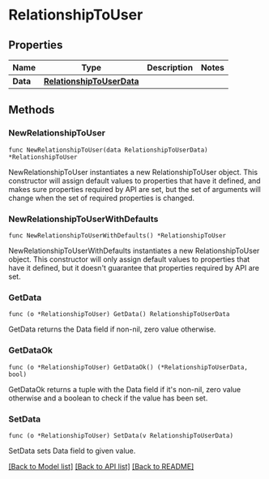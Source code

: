 # RelationshipToUser

## Properties

| Name     | Type                                                    | Description | Notes |
| -------- | ------------------------------------------------------- | ----------- | ----- |
| **Data** | [**RelationshipToUserData**](RelationshipToUserData.md) |             |

## Methods

### NewRelationshipToUser

`func NewRelationshipToUser(data RelationshipToUserData) *RelationshipToUser`

NewRelationshipToUser instantiates a new RelationshipToUser object.
This constructor will assign default values to properties that have it defined,
and makes sure properties required by API are set, but the set of arguments
will change when the set of required properties is changed.

### NewRelationshipToUserWithDefaults

`func NewRelationshipToUserWithDefaults() *RelationshipToUser`

NewRelationshipToUserWithDefaults instantiates a new RelationshipToUser object.
This constructor will only assign default values to properties that have it defined,
but it doesn't guarantee that properties required by API are set.

### GetData

`func (o *RelationshipToUser) GetData() RelationshipToUserData`

GetData returns the Data field if non-nil, zero value otherwise.

### GetDataOk

`func (o *RelationshipToUser) GetDataOk() (*RelationshipToUserData, bool)`

GetDataOk returns a tuple with the Data field if it's non-nil, zero value otherwise
and a boolean to check if the value has been set.

### SetData

`func (o *RelationshipToUser) SetData(v RelationshipToUserData)`

SetData sets Data field to given value.

[[Back to Model list]](../README.md#documentation-for-models) [[Back to API list]](../README.md#documentation-for-api-endpoints) [[Back to README]](../README.md)
